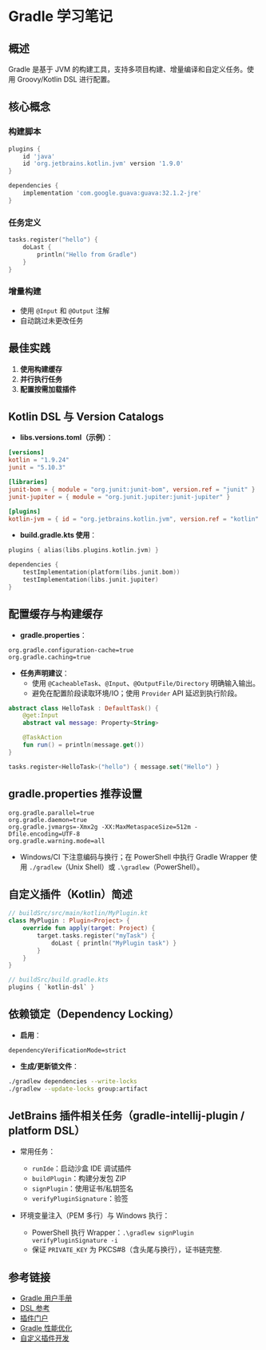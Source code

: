 # Gradle 学习笔记

## 概述

Gradle 是基于 JVM 的构建工具，支持多项目构建、增量编译和自定义任务。使用 Groovy/Kotlin DSL 进行配置。

## 核心概念

### 构建脚本
```groovy
plugins {
    id 'java'
    id 'org.jetbrains.kotlin.jvm' version '1.9.0'
}

dependencies {
    implementation 'com.google.guava:guava:32.1.2-jre'
}
```

### 任务定义
```kotlin
tasks.register("hello") {
    doLast {
        println("Hello from Gradle")
    }
}
```

### 增量构建
- 使用 `@Input` 和 `@Output` 注解
- 自动跳过未更改任务

## 最佳实践

1. **使用构建缓存**
2. **并行执行任务**
3. **配置按需加载插件**

## Kotlin DSL 与 Version Catalogs

- **libs.versions.toml（示例）**：
```toml
[versions]
kotlin = "1.9.24"
junit = "5.10.3"

[libraries]
junit-bom = { module = "org.junit:junit-bom", version.ref = "junit" }
junit-jupiter = { module = "org.junit.jupiter:junit-jupiter" }

[plugins]
kotlin-jvm = { id = "org.jetbrains.kotlin.jvm", version.ref = "kotlin" }
```

- **build.gradle.kts 使用**：
```kotlin
plugins { alias(libs.plugins.kotlin.jvm) }

dependencies {
    testImplementation(platform(libs.junit.bom))
    testImplementation(libs.junit.jupiter)
}
```

## 配置缓存与构建缓存

- **gradle.properties**：
```properties
org.gradle.configuration-cache=true
org.gradle.caching=true
```

- **任务声明建议**：
  - 使用 `@CacheableTask`、`@Input`、`@OutputFile/Directory` 明确输入输出。
  - 避免在配置阶段读取环境/IO；使用 `Provider` API 延迟到执行阶段。

```kotlin
abstract class HelloTask : DefaultTask() {
    @get:Input
    abstract val message: Property<String>

    @TaskAction
    fun run() = println(message.get())
}

tasks.register<HelloTask>("hello") { message.set("Hello") }
```

## gradle.properties 推荐设置

```properties
org.gradle.parallel=true
org.gradle.daemon=true
org.gradle.jvmargs=-Xmx2g -XX:MaxMetaspaceSize=512m -Dfile.encoding=UTF-8
org.gradle.warning.mode=all
```

- Windows/CI 下注意编码与换行；在 PowerShell 中执行 Gradle Wrapper 使用 `./gradlew`（Unix Shell）或 `.\gradlew`（PowerShell）。

## 自定义插件（Kotlin）简述

```kotlin
// buildSrc/src/main/kotlin/MyPlugin.kt
class MyPlugin : Plugin<Project> {
    override fun apply(target: Project) {
        target.tasks.register("myTask") {
            doLast { println("MyPlugin task") }
        }
    }
}
```

```kotlin
// buildSrc/build.gradle.kts
plugins { `kotlin-dsl` }
```

## 依赖锁定（Dependency Locking）

- **启用**：
```properties
dependencyVerificationMode=strict
```

- **生成/更新锁文件**：
```bash
./gradlew dependencies --write-locks
./gradlew --update-locks group:artifact
```

## JetBrains 插件相关任务（gradle-intellij-plugin / platform DSL）

- 常用任务：
  - `runIde`：启动沙盒 IDE 调试插件
  - `buildPlugin`：构建分发包 ZIP
  - `signPlugin`：使用证书/私钥签名
  - `verifyPluginSignature`：验签

- 环境变量注入（PEM 多行）与 Windows 执行：
  - PowerShell 执行 Wrapper：`.\gradlew signPlugin verifyPluginSignature -i`
  - 保证 `PRIVATE_KEY` 为 PKCS#8（含头尾与换行），证书链完整.

## 参考链接

- [Gradle 用户手册](https://docs.gradle.org/current/userguide/userguide.html)
- [DSL 参考](https://docs.gradle.org/current/dsl/)
- [插件门户](https://plugins.gradle.org/)
- [Gradle 性能优化](https://guides.gradle.org/performance/)
- [自定义插件开发](https://docs.gradle.org/current/userguide/custom_plugins.html)